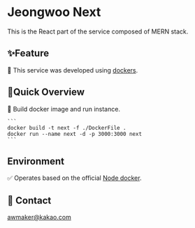 # Jeongwoo Next

This is the React part of the service composed of MERN stack.

## ✨Feature

📌 This service was developed using [dockers](https://www.docker.com/).

## 🚀Quick Overview

🚢 Build docker image and run instance.

    ```
    docker build -t next -f ./DockerFile .
    docker run --name next -d -p 3000:3000 next
    ```

## Environment

✅ Operates based on the official [Node docker](https://hub.docker.com/_/node).

## 📩 Contact

awmaker@kakao.com
